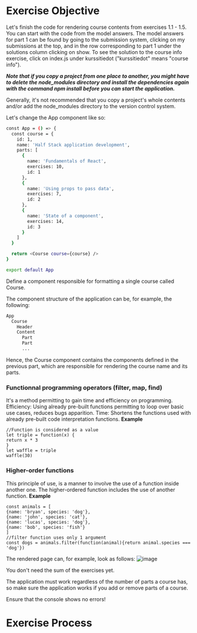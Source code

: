 # Exercise Objective 
Let's finish the code for rendering course contents from exercises 1.1 - 1.5. You can start with the code from the model answers. The model answers for part 1 can be found by going to the submission system, clicking on my submissions at the top, and in the row corresponding to part 1 under the solutions column clicking on show. To see the solution to the course info exercise, click on index.js under kurssitiedot ("kurssitiedot" means "course info").

***Note that if you copy a project from one place to another, you might have to delete the node_modules directory and install the dependencies again with the command npm install before you can start the application.***

Generally, it's not recommended that you copy a project's whole contents and/or add the node_modules directory to the version control system.

Let's change the App component like so:
```sh
const App = () => {
  const course = {
    id: 1,
    name: 'Half Stack application development',
    parts: [
      {
        name: 'Fundamentals of React',
        exercises: 10,
        id: 1
      },
      {
        name: 'Using props to pass data',
        exercises: 7,
        id: 2
      },
      {
        name: 'State of a component',
        exercises: 14,
        id: 3
      }
    ]
  }

  return <Course course={course} />
}

export default App
```
Define a component responsible for formatting a single course called Course.

The component structure of the application can be, for example, the following:
```sh
App
  Course
    Header
    Content
      Part
      Part
      ...
```
Hence, the Course component contains the components defined in the previous part, which are responsible for rendering the course name and its parts.

### Functionnal programming operators (filter, map, find)
It's a method permitting to gain time and efficiency on programming. 
Efficiency: 
Using already pre-built functions permitting to loop over basic use cases, reduces bugs apparition. 
Time:
Shortens the functions used with already pre-built code interpretation functions. 
**Example**
```
//Function is considered as a value
let triple = function(x) {
return x * 3
}
let waffle = triple
waffle(30)
```

### Higher-order functions
This principle of use, is a manner to involve the use of a function inside another one. The higher-ordered function includes the use of another function. 
**Example**
```
const animals = [
{name: 'bryan', species: 'dog'},
{name: 'john', species: 'cat'},
{name: 'lucas', species: 'dog'},
{name: 'bob', species: 'fish'}
]
//filter function uses only 1 argument
const dogs = animals.filter(function(animal){return animal.species === 'dog'})
```
The rendered page can, for example, look as follows:
![image](https://github.com/devstackweb3/osa2/assets/118926098/a8e6fa3d-782f-415e-9b33-1e2760e1ee8b)

You don't need the sum of the exercises yet.

The application must work regardless of the number of parts a course has, so make sure the application works if you add or remove parts of a course.

Ensure that the console shows no errors!

# Exercise Process


